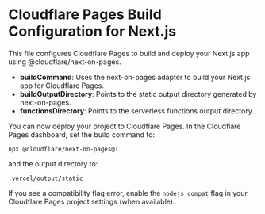 # Cloudflare Pages Build Configuration for Next.js

This file configures Cloudflare Pages to build and deploy your Next.js app using @cloudflare/next-on-pages.

- **buildCommand**: Uses the next-on-pages adapter to build your Next.js app for Cloudflare Pages.
- **buildOutputDirectory**: Points to the static output directory generated by next-on-pages.
- **functionsDirectory**: Points to the serverless functions output directory.

You can now deploy your project to Cloudflare Pages. In the Cloudflare Pages dashboard, set the build command to:

```
npx @cloudflare/next-on-pages@1
```

and the output directory to:

```
.vercel/output/static
```

If you see a compatibility flag error, enable the `nodejs_compat` flag in your Cloudflare Pages project settings (when available).

